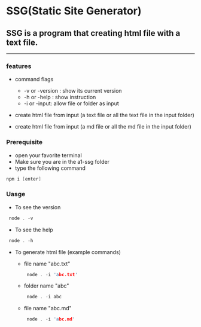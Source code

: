# SSG(Static Site Generator)
## SSG is a program that creating html file with a text file.

---

### features
  + command flags
    + -v or -version : show its current version
    + -h or -help : show instruction
    + -i or -input: allow file or folder as input
  
  + create html file from input (a text file or all the text file in the input folder)
  + create html file from input (a md file or all the md file in the input folder)
### Prerequisite

+ open your favorite terminal 
+ Make sure you are in the a1-ssg folder
+ type the following command

 ```c
 npm i [enter]
```


### Uasge

+ To see the version
```c
 node . -v
```

+ To see the help
```c
 node . -h
```

+ To generate html file (example commands) 

    + file name "abc.txt"
      ```c
       node . -i 'abc.txt'
      ```
      
    + folder name "abc"
      ```c
       node . -i abc
      ```    
    + file name "abc.md"
      ```c
       node . -i 'abc.md'
      ```

